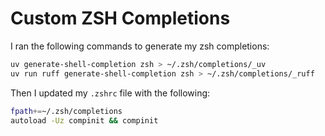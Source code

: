 # Custom ZSH Completions

I ran the following commands to generate my zsh completions:

```bash
uv generate-shell-completion zsh > ~/.zsh/completions/_uv
uv run ruff generate-shell-completion zsh > ~/.zsh/completions/_ruff
```

Then I updated my `.zshrc` file with the following:

```bash
fpath+=~/.zsh/completions
autoload -Uz compinit && compinit
```
